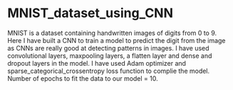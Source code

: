 # MNIST_dataset_using_CNN
MNIST is a dataset containing handwritten images of digits from 0 to 9. Here I have built a CNN to train a model to predict the digit from the image as CNNs are really good at detecting patterns in images. 
I have used convolutional layers, maxpooling layers, a flatten layer and dense and dropout layers in the model. I have used Adam optimizer and sparse_categorical_crossentropy loss function to complie the model.
Number of epochs to fit the data to our model = 10. 
